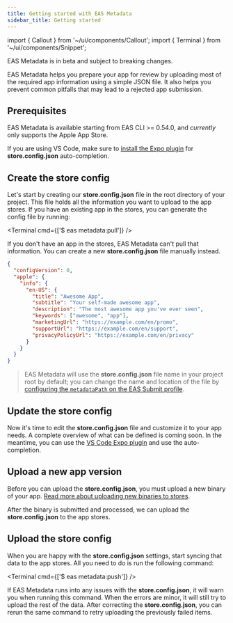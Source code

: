 ```yaml
---
title: Getting started with EAS Metadata
sidebar_title: Getting started
---
```


import { Callout } from '~/ui/components/Callout';
import { Terminal } from '~/ui/components/Snippet';

<Callout type="warning">
  EAS Metadata is in beta and subject to breaking changes.
</Callout>
<br />

EAS Metadata helps you prepare your app for review by uploading most of the required app information using a simple JSON file. It also helps you prevent common pitfalls that may lead to a rejected app submission.

## Prerequisites

EAS Metadata is available starting from EAS CLI >= 0.54.0, and _currently_ only supports the Apple App Store.

If you are using VS Code, make sure to [install the Expo plugin](https://github.com/expo/vscode-expo) for **store.config.json** auto-completion.

## Create the store config

Let's start by creating our **store.config.json** file in the root directory of your project. This file holds all the information you want to upload to the app stores. If you have an existing app in the stores, you can generate the config file by running:

<Terminal cmd={['$ eas metadata:pull']} />

If you don't have an app in the stores, EAS Metadata can't pull that information. You can create a new **store.config.json** file manually instead.

```json
{
  "configVersion": 0,
  "apple": {
    "info": {
      "en-US": {
        "title": "Awesome App",
        "subtitle": "Your self-made awesome app",
        "description": "The most awesome app you've ever seen",
        "keywords": ["awesome", "app"],
        "marketingUrl": "https://example.com/en/promo",
        "supportUrl": "https://example.com/en/support",
        "privacyPolicyUrl": "https://example.com/en/privacy"
      }
    }
  }
}
```

> EAS Metadata will use the **store.config.json** file name in your project root by default; you can change the name and location of the file by [configuring the `metadataPath` on the EAS Submit profile](../submit/eas-json.md#metadatapath).

## Update the store config

Now it's time to edit the **store.config.json** file and customize it to your app needs. A complete overview of what can be defined is coming soon. In the meantime, you can use the [VS Code Expo plugin](https://github.com/expo/vscode-expo) and use the auto-completion.

<!-- Disabled due to missing config overview
You can find all available options for the **store.config.json** in the [store configuration reference](./store-json.md). -->

## Upload a new app version

Before you can upload the **store.config.json**, you must upload a new binary of your app. [Read more about uploading new binaries to stores](/submit/introduction).

After the binary is submitted and processed, we can upload the **store.config.json** to the app stores.

## Upload the store config

When you are happy with the **store.config.json** settings, start syncing that data to the app stores. All you need to do is run the following command:

<Terminal cmd={['$ eas metadata:push']} />

If EAS Metadata runs into any issues with the **store.config.json**, it will warn you when running this command. When the errors are minor, it will still try to upload the rest of the data. After correcting the **store.config.json**, you can rerun the same command to retry uploading the previously failed items.

<!-- Disabled due to missing config overview
## Next

You can explore all available configuration options in the [store configuration reference](./store-json.md).
-->
